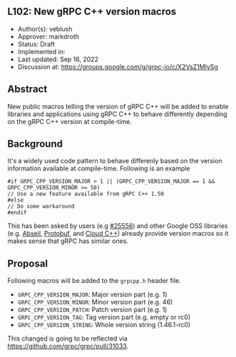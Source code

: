 L102: New gRPC C++ version macros
----
* Author(s): veblush
* Approver: markdroth
* Status: Draft
* Implemented in: 
* Last updated: Sep 16, 2022
* Discussion at: https://groups.google.com/g/grpc-io/c/X2VsZ1MlySg

## Abstract

New public macros telling the version of gRPC C++ will be added to enable
libraries and applications using gRPC C++ to behave differently depending
on the gRPC C++ version at compile-time.

## Background

It's a widely used code pattern to behave differenly based on the version
information available at compile-time. Following is an example

```
#if GRPC_CPP_VERSION_MAJOR > 1 || (GRPC_CPP_VERSION_MAJOR == 1 && GRPC_CPP_VERSION_MINOR >= 50)
// Use a new feature available from gRPC C++ 1.50
#else
// Do some workaround
#endif
```

This has been asked by users (e.g [#25556](https://github.com/grpc/grpc/issues/25556)) and 
other Google OSS libraries (e.g. 
[Abseil](https://github.com/abseil/abseil-cpp/blob/8c0b94e793a66495e0b1f34a5eb26bd7dc672db0/absl/base/config.h#L88-L115), 
[Protobuf](https://github.com/protocolbuffers/protobuf/blob/0d0164feff22a4c9a3e884c60c2987ae87969957/src/google/protobuf/stubs/common.h#L82-L87),
and [Cloud C++](https://github.com/googleapis/google-cloud-cpp/blob/d33e46f94b2dfa6bcad0f2addfbfb5eb4978f40a/google/cloud/internal/version_info.h#L18-L20))
already provide version macros so it makes sense that gRPC has similar ones.

## Proposal

Following macros will be added to the `grpcpp.h` header file.

- `GRPC_CPP_VERSION_MAJOR`: Major version part (e.g. 1)
- `GRPC_CPP_VERSION_MINOR`: Minor version part (e.g. 46)
- `GRPC_CPP_VERSION_PATCH`: Patch version part (e.g. 1)
- `GRPC_CPP_VERSION_TAG`:  Tag version part (e.g. empty or rc0)
- `GRPC_CPP_VERSION_STRING`: Whole version string (1.46.1-rc0)

This changed is going to be reflected via https://github.com/grpc/grpc/pull/31033.
